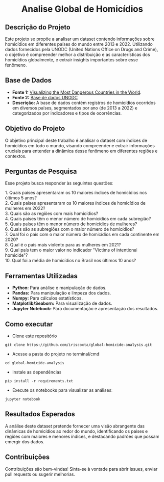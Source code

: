  
<h1 align="center">Analise Global de Homicídios</h1> 

## Descrição do Projeto
<p align="start">Este projeto se propõe a analisar um dataset contendo informações sobre homicídios em diferentes países do mundo entre 2013 e 2022. Utilizando dados fornecidos pela UNODC (United Nations Office on Drugs and Crime), o objetivo é compreender melhor a distribuição e as características dos homicídios globalmente, 
  e extrair insights importantes sobre esse fenômeno. </p>

## Base de Dados
<!--ts-->
   * **Fonte 1:** [Visualizing the Most Dangerous Countries in the World](https://www.visualcapitalist.com/most-dangerous-countries-in-the-world/).
   * **Fonte 2:** [Base de dados UNODC](https://dataunodc.un.org/dp-intentional-homicide-victims)
   * **Descrição:** A base de dados contém registros de homicídios ocorridos em diversos países, segmentados por ano (de 2013 a 2022) e categorizados por indicadores e tipos de ocorrências.
<!--te-->

## Objetivo do Projeto
<p align="start"> O objetivo principal deste trabalho é analisar o dataset com índices de homicídios em todo o mundo, visando compreender e extrair informações cruciais para entender a dinâmica desse fenômeno em diferentes regiões e contextos.</p>

## Perguntas de Pesquisa
<p>Esse projeto busca responder às seguintes questões:</p>
1. Quais países apresentaram os 10 maiores índices de homicídios nos últimos 5 anos? <br>
2. Quais países apresentaram os 10 maiores índices de homicídios de mulheres em 2022? <br>
3. Quais são as regiões com mais homicídios? <br>
4. Quais países têm o menor número de homicídios em cada subregião? <br>
5. Quais países têm o menor número de homicídios de mulheres? <br>
6. Quais são as subregiões com o maior número de homicídios? <br>
7. Qual foi o país com o maior número de homicídios em cada continente em 2020? <br>
8. Qual é o país mais violento para as mulheres em 2021? <br>
9. Qual país tem o maior valor no indicador "Victims of intentional homicide"? <br>
10. Qual foi a média de homicídios no Brasil nos últimos 10 anos? <br>

## Ferramentas Utilizadas

* **Python:** Para análise e manipulação de dados.
* **Pandas:** Para manipulação e limpeza dos dados.
* **Numpy:** Para cálculos estatísticos.
* **Matplotlib/Seaborn:** Para visualização de dados.
* **Jupyter Notebook:** Para documentação e apresentação dos resultados.
  
## Como executar 
- Clone este repositório </br> 
```gitconfig
git clone https://github.com/iriscoxta/global-homicide-analysis.git
```
- Acesse a pasta do projeto no terminal/cmd </br>
```gitconfig
cd global-homicide-analysis
```

- Instale as dependências </br>
```gitconfig
pip install -r requirements.txt
```

- Execute os notebooks para visualizar as análises: </br>
```gitconfig
jupyter notebook
```

## Resultados Esperados
<p align="start">
  A análise deste dataset pretende fornecer uma visão abrangente das dinâmicas de homicídios ao redor do mundo, identificando os países e regiões com maiores e menores índices, e destacando padrões que possam emergir dos dados.
</p>

## Contribuições
<p align="start">Contribuições são bem-vindas! Sinta-se à vontade para abrir issues, enviar pull requests ou sugerir melhorias.</p>

